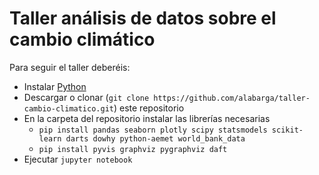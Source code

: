 # Taller análisis de datos sobre el cambio climático

Para seguir el taller deberéis:

- Instalar [Python](https://www.python.org/)
- Descargar o clonar (`git clone https://github.com/alabarga/taller-cambio-climatico.git`) este repositorio
- En la carpeta del repositorio instalar las librerías necesarias 
  - `pip install pandas seaborn plotly scipy statsmodels scikit-learn darts dowhy python-aemet world_bank_data`
  - `pip install pyvis graphviz pygraphviz daft`
- Ejecutar `jupyter notebook`
